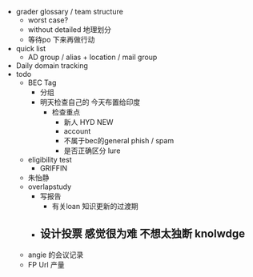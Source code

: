 - grader glossary / team structure
	- worst case?
	- without detailed 地理划分
	- 等待po 下来再做行动
- quick list
	- AD group / alias + location / mail group
- Daily domain tracking
- todo
	- BEC Tag
		- 分组
		- 明天检查自己的 今天布置给印度
			- 检查重点
				- 新人 HYD NEW
				- account
				- 不属于bec的general phish / spam
				- 是否正确区分 lure
	- eligibility test
		- GRIFFIN
	- 朱怡静
	- overlapstudy
		- 写报告
			- 有关loan 知识更新的过渡期
		- 设计投票 感觉很为难 不想太独断 knolwdge
			-
	- angie 的会议记录
	- FP Url 产量